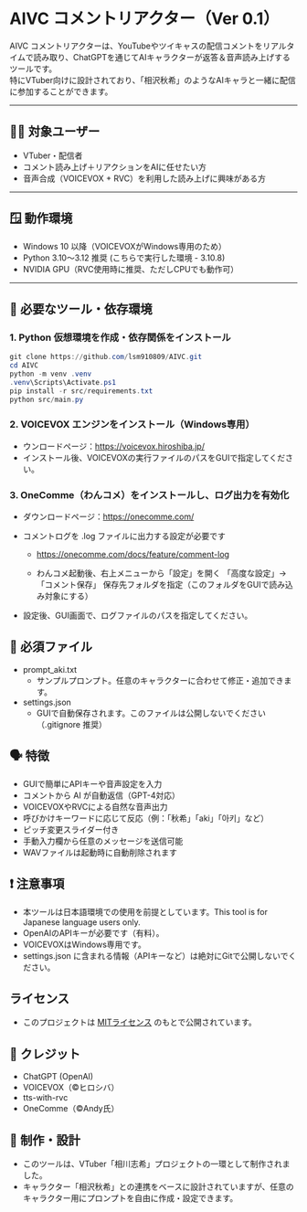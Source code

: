 # AIVC コメントリアクター（Ver 0.1）

AIVC コメントリアクターは、YouTubeやツイキャスの配信コメントをリアルタイムで読み取り、ChatGPTを通じてAIキャラクターが返答＆音声読み上げするツールです。  
特にVTuber向けに設計されており、「相沢秋希」のようなAIキャラと一緒に配信に参加することができます。

---

## 🧑‍💻 対象ユーザー

- VTuber・配信者
- コメント読み上げ＋リアクションをAIに任せたい方
- 音声合成（VOICEVOX + RVC）を利用した読み上げに興味がある方

---

## 🪟 動作環境

- Windows 10 以降（VOICEVOXがWindows専用のため）
- Python 3.10〜3.12 推奨 (こちらで実行した環境 - 3.10.8)
- NVIDIA GPU（RVC使用時に推奨、ただしCPUでも動作可）

---

## 🧱 必要なツール・依存環境

### 1. Python 仮想環境を作成・依存関係をインストール

```powershell
git clone https://github.com/lsm910809/AIVC.git
cd AIVC
python -m venv .venv
.venv\Scripts\Activate.ps1
pip install -r src/requirements.txt
python src/main.py
```

### 2. VOICEVOX エンジンをインストール（Windows専用）

- ウンロードページ：https://voicevox.hiroshiba.jp/
- インストール後、VOICEVOXの実行ファイルのパスをGUIで指定してください。

### 3. OneComme（わんコメ）をインストールし、ログ出力を有効化

- ダウンロードページ：https://onecomme.com/
- コメントログを .log ファイルに出力する設定が必要です

    - https://onecomme.com/docs/feature/comment-log

    - わんコメ起動後、右上メニューから「設定」を開く
「高度な設定」→「コメント保存」
保存先フォルダを指定（このフォルダをGUIで読み込み対象にする）
- 設定後、GUI画面で、ログファイルのパスを指定してください。

## 📁 必須ファイル

- prompt_aki.txt
    - サンプルプロンプト。任意のキャラクターに合わせて修正・追加できます。
- settings.json
    - GUIで自動保存されます。このファイルは公開しないでください（.gitignore 推奨）

## 🗣 特徴

- GUIで簡単にAPIキーや音声設定を入力
- コメントから AI が自動返信（GPT-4対応）
- VOICEVOXやRVCによる自然な音声出力
- 呼びかけキーワードに応じて反応（例：「秋希」「aki」「아키」など）
- ピッチ変更スライダー付き
- 手動入力欄から任意のメッセージを送信可能
- WAVファイルは起動時に自動削除されます

## ❗ 注意事項

- 本ツールは日本語環境での使用を前提としています。This tool is for Japanese language users only.
- OpenAIのAPIキーが必要です（有料）。
- VOICEVOXはWindows専用です。
- settings.json に含まれる情報（APIキーなど）は絶対にGitで公開しないでください。

## ライセンス
- このプロジェクトは [MITライセンス](https://opensource.org/licenses/MIT) のもとで公開されています。

## 📄 クレジット

- ChatGPT (OpenAI)
- VOICEVOX（©ヒロシバ）
- tts-with-rvc
- OneComme（©Andy氏）

## 🤖 制作・設計

- このツールは、VTuber「相川志希」プロジェクトの一環として制作されました。
- キャラクター「相沢秋希」との連携をベースに設計されていますが、任意のキャラクター用にプロンプトを自由に作成・設定できます。